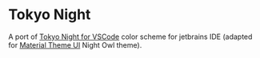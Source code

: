 # Tokyo Night

A port of [Tokyo Night for VSCode](https://github.com/enkia/tokyo-night-vscode-theme) color scheme for jetbrains IDE (adapted for [Material Theme UI](https://plugins.jetbrains.com/plugin/8006-material-theme-ui) Night Owl theme). 


